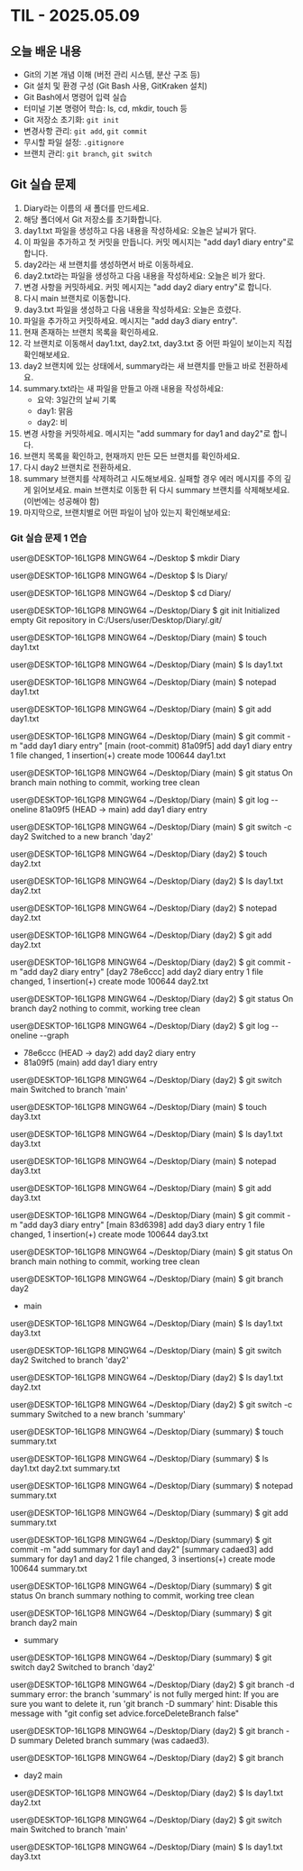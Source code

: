 # TIL - 2025.05.09

## 오늘 배운 내용

- Git의 기본 개념 이해 (버전 관리 시스템, 분산 구조 등)
- Git 설치 및 환경 구성 (Git Bash 사용, GitKraken 설치)
- Git Bash에서 명령어 입력 실습
- 터미널 기본 명령어 학습: ls, cd, mkdir, touch 등
- Git 저장소 초기화: `git init`
- 변경사항 관리: `git add`, `git commit`
- 무시할 파일 설정: `.gitignore`
- 브랜치 관리: `git branch`, `git switch`

## Git 실습 문제
1. Diary라는 이름의 새 폴더를 만드세요.
2. 해당 폴더에서 Git 저장소를 초기화합니다.
3. day1.txt 파일을 생성하고 다음 내용을 작성하세요:
    오늘은 날씨가 맑다.
4. 이 파일을 추가하고 첫 커밋을 만듭니다.
    커밋 메시지는 "add day1 diary entry"로 합니다.
5. day2라는 새 브랜치를 생성하면서 바로 이동하세요.
6. day2.txt라는 파일을 생성하고 다음 내용을 작성하세요:
    오늘은 비가 왔다.
7. 변경 사항을 커밋하세요.
   커밋 메시지는 "add day2 diary entry"로 합니다.
8. 다시 main 브랜치로 이동합니다.
9. day3.txt 파일을 생성하고 다음 내용을 작성하세요:
    오늘은 흐렸다.
10. 파일을 추가하고 커밋하세요.
    메시지는 "add day3 diary entry".
11. 현재 존재하는 브랜치 목록을 확인하세요.
12. 각 브랜치로 이동해서 day1.txt, day2.txt, day3.txt 중 어떤 파일이 보이는지 직접 확인해보세요.
13. day2 브랜치에 있는 상태에서, summary라는 새 브랜치를 만들고 바로 전환하세요.
14. summary.txt라는 새 파일을 만들고 아래 내용을 작성하세요:
    - 요약: 3일간의 날씨 기록
    - day1: 맑음
    - day2: 비
15. 변경 사항을 커밋하세요.
    메시지는 "add summary for day1 and day2"로 합니다.
16. 브랜치 목록을 확인하고, 현재까지 만든 모든 브랜치를 확인하세요.
17. 다시 day2 브랜치로 전환하세요.
18. summary 브랜치를 삭제하려고 시도해보세요.
    실패할 경우 에러 메시지를 주의 깊게 읽어보세요.
    main 브랜치로 이동한 뒤 다시 summary 브랜치를 삭제해보세요.
    (이번에는 성공해야 함)
19. 마지막으로, 브랜치별로 어떤 파일이 남아 있는지 확인해보세요:

### Git 실습 문제 1 연습
user@DESKTOP-16L1GP8 MINGW64 ~/Desktop
$ mkdir Diary

user@DESKTOP-16L1GP8 MINGW64 ~/Desktop
$ ls
Diary/

user@DESKTOP-16L1GP8 MINGW64 ~/Desktop
$ cd Diary/

user@DESKTOP-16L1GP8 MINGW64 ~/Desktop/Diary
$ git init
Initialized empty Git repository in C:/Users/user/Desktop/Diary/.git/

user@DESKTOP-16L1GP8 MINGW64 ~/Desktop/Diary (main)
$ touch day1.txt

user@DESKTOP-16L1GP8 MINGW64 ~/Desktop/Diary (main)
$ ls
day1.txt

user@DESKTOP-16L1GP8 MINGW64 ~/Desktop/Diary (main)
$ notepad day1.txt

user@DESKTOP-16L1GP8 MINGW64 ~/Desktop/Diary (main)
$ git add day1.txt

user@DESKTOP-16L1GP8 MINGW64 ~/Desktop/Diary (main)
$ git commit -m "add day1 diary entry"
[main (root-commit) 81a09f5] add day1 diary entry
 1 file changed, 1 insertion(+)
 create mode 100644 day1.txt

user@DESKTOP-16L1GP8 MINGW64 ~/Desktop/Diary (main)
$ git status
On branch main
nothing to commit, working tree clean

user@DESKTOP-16L1GP8 MINGW64 ~/Desktop/Diary (main)
$ git log --oneline
81a09f5 (HEAD -> main) add day1 diary entry

user@DESKTOP-16L1GP8 MINGW64 ~/Desktop/Diary (main)
$ git switch -c day2
Switched to a new branch 'day2'

user@DESKTOP-16L1GP8 MINGW64 ~/Desktop/Diary (day2)
$ touch day2.txt

user@DESKTOP-16L1GP8 MINGW64 ~/Desktop/Diary (day2)
$ ls
day1.txt  day2.txt

user@DESKTOP-16L1GP8 MINGW64 ~/Desktop/Diary (day2)
$ notepad day2.txt

user@DESKTOP-16L1GP8 MINGW64 ~/Desktop/Diary (day2)
$ git add day2.txt

user@DESKTOP-16L1GP8 MINGW64 ~/Desktop/Diary (day2)
$ git commit -m "add day2 diary entry"
[day2 78e6ccc] add day2 diary entry
 1 file changed, 1 insertion(+)
 create mode 100644 day2.txt

user@DESKTOP-16L1GP8 MINGW64 ~/Desktop/Diary (day2)
$ git status
On branch day2
nothing to commit, working tree clean

user@DESKTOP-16L1GP8 MINGW64 ~/Desktop/Diary (day2)
$ git log --oneline --graph
* 78e6ccc (HEAD -> day2) add day2 diary entry
* 81a09f5 (main) add day1 diary entry

user@DESKTOP-16L1GP8 MINGW64 ~/Desktop/Diary (day2)
$ git switch main
Switched to branch 'main'

user@DESKTOP-16L1GP8 MINGW64 ~/Desktop/Diary (main)
$ touch day3.txt

user@DESKTOP-16L1GP8 MINGW64 ~/Desktop/Diary (main)
$ ls
day1.txt  day3.txt

user@DESKTOP-16L1GP8 MINGW64 ~/Desktop/Diary (main)
$ notepad day3.txt

user@DESKTOP-16L1GP8 MINGW64 ~/Desktop/Diary (main)
$ git add day3.txt

user@DESKTOP-16L1GP8 MINGW64 ~/Desktop/Diary (main)
$ git commit -m "add day3 diary entry"
[main 83d6398] add day3 diary entry
 1 file changed, 1 insertion(+)
 create mode 100644 day3.txt

user@DESKTOP-16L1GP8 MINGW64 ~/Desktop/Diary (main)
$ git status
On branch main
nothing to commit, working tree clean

user@DESKTOP-16L1GP8 MINGW64 ~/Desktop/Diary (main)
$ git branch
  day2
* main

user@DESKTOP-16L1GP8 MINGW64 ~/Desktop/Diary (main)
$ ls
day1.txt  day3.txt

user@DESKTOP-16L1GP8 MINGW64 ~/Desktop/Diary (main)
$ git switch day2
Switched to branch 'day2'

user@DESKTOP-16L1GP8 MINGW64 ~/Desktop/Diary (day2)
$ ls
day1.txt  day2.txt

user@DESKTOP-16L1GP8 MINGW64 ~/Desktop/Diary (day2)
$ git switch -c summary
Switched to a new branch 'summary'

user@DESKTOP-16L1GP8 MINGW64 ~/Desktop/Diary (summary)
$ touch summary.txt

user@DESKTOP-16L1GP8 MINGW64 ~/Desktop/Diary (summary)
$ ls
day1.txt  day2.txt  summary.txt

user@DESKTOP-16L1GP8 MINGW64 ~/Desktop/Diary (summary)
$ notepad summary.txt

user@DESKTOP-16L1GP8 MINGW64 ~/Desktop/Diary (summary)
$ git add summary.txt

user@DESKTOP-16L1GP8 MINGW64 ~/Desktop/Diary (summary)
$ git commit -m "add summary for day1 and day2"
[summary cadaed3] add summary for day1 and day2
 1 file changed, 3 insertions(+)
 create mode 100644 summary.txt

user@DESKTOP-16L1GP8 MINGW64 ~/Desktop/Diary (summary)
$ git status
On branch summary
nothing to commit, working tree clean

user@DESKTOP-16L1GP8 MINGW64 ~/Desktop/Diary (summary)
$ git branch
  day2
  main
* summary

user@DESKTOP-16L1GP8 MINGW64 ~/Desktop/Diary (summary)
$ git switch day2
Switched to branch 'day2'

user@DESKTOP-16L1GP8 MINGW64 ~/Desktop/Diary (day2)
$ git branch -d summary
error: the branch 'summary' is not fully merged
hint: If you are sure you want to delete it, run 'git branch -D summary'
hint: Disable this message with "git config set advice.forceDeleteBranch false"

user@DESKTOP-16L1GP8 MINGW64 ~/Desktop/Diary (day2)
$ git branch -D summary
Deleted branch summary (was cadaed3).

user@DESKTOP-16L1GP8 MINGW64 ~/Desktop/Diary (day2)
$ git branch
* day2
  main

user@DESKTOP-16L1GP8 MINGW64 ~/Desktop/Diary (day2)
$ ls
day1.txt  day2.txt

user@DESKTOP-16L1GP8 MINGW64 ~/Desktop/Diary (day2)
$ git switch main
Switched to branch 'main'

user@DESKTOP-16L1GP8 MINGW64 ~/Desktop/Diary (main)
$ ls
day1.txt  day3.txt
